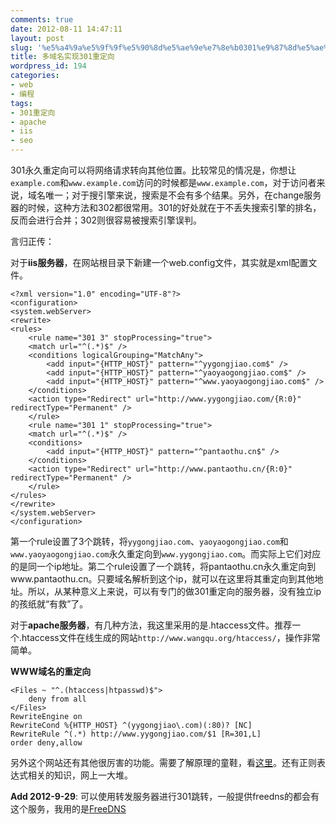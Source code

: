 ```yaml
---
comments: true
date: 2012-08-11 14:47:11
layout: post
slug: '%e5%a4%9a%e5%9f%9f%e5%90%8d%e5%ae%9e%e7%8e%b0301%e9%87%8d%e5%ae%9a%e5%90%91'
title: 多域名实现301重定向
wordpress_id: 194
categories:
- web
- 编程
tags:
- 301重定向
- apache
- iis
- seo
---
```

301永久重定向可以将网络请求转向其他位置。比较常见的情况是，你想让`example.com`和`www.example.com`访问的时候都是`www.example.com`，对于访问者来说，域名唯一；对于搜引擎来说，搜索是不会有多个结果。另外，在change服务器的时候，这种方法和302都很常用。301的好处就在于不丢失搜索引擎的排名，反而会进行合并；302则很容易被搜索引擎误判。

言归正传：

对于**iis服务器**，在网站根目录下新建一个web.config文件，其实就是xml配置文件。

	<?xml version="1.0" encoding="UTF-8"?>
	<configuration>
	<system.webServer>
	<rewrite>
	<rules>
		<rule name="301 3" stopProcessing="true">
		<match url="^(.*)$" />
		<conditions logicalGrouping="MatchAny">
			<add input="{HTTP_HOST}" pattern="^yygongjiao.com$" />
			<add input="{HTTP_HOST}" pattern="^yaoyaogongjiao.com$" />
			<add input="{HTTP_HOST}" pattern="^www.yaoyaogongjiao.com$" />
		</conditions>
		<action type="Redirect" url="http://www.yygongjiao.com/{R:0}" redirectType="Permanent" />
		</rule>
		<rule name="301 1" stopProcessing="true">
		<match url="^(.*)$" />
		<conditions>
			<add input="{HTTP_HOST}" pattern="^pantaothu.cn$" />
		</conditions>
		<action type="Redirect" url="http://www.pantaothu.cn/{R:0}" redirectType="Permanent" />
		</rule>
	</rules>
	</rewrite>
	</system.webServer>
	</configuration>

第一个rule设置了3个跳转，将`yygongjiao.com`、`yaoyaogongjiao.com`和`www.yaoyaogongjiao.com`永久重定向到`www.yygongjiao.com`。而实际上它们对应的是同一个ip地址。第二个rule设置了一个跳转，将pantaothu.cn永久重定向到www.pantaothu.cn。只要域名解析到这个ip，就可以在这里将其重定向到其他地址。所以，从某种意义上来说，可以有专门的做301重定向的服务器，没有独立ip的孩纸就“有救”了。

对于**apache服务器**，有几种方法，我这里采用的是.htaccess文件。推荐一个.htaccess文件在线生成的网站`http://www.wangqu.org/htaccess/`，操作非常简单。

**WWW域名的重定向**

	<Files ~ "^.(htaccess|htpasswd)$">
		deny from all
	</Files>
	RewriteEngine on
	RewriteCond %{HTTP_HOST} ^(yygongjiao\.com)(:80)? [NC]
	RewriteRule ^(.*) http://www.yygongjiao.com/$1 [R=301,L]
	order deny,allow

另外这个网站还有其他很厉害的功能。需要了解原理的童鞋，看[这里](http://blog.wangqu.org/2010/07/htaccess-301-jump/)。还有正则表达式相关的知识，网上一大堆。

**Add 2012-9-29**: 可以使用转发服务器进行301跳转，一般提供freedns的都会有这个服务，我用的是[FreeDNS](http://freedns.afraid.org/)